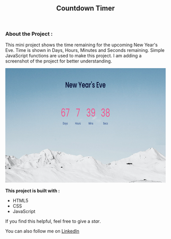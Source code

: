 <h2 align="center">  Countdown Timer </h2>

<br />

### About the Project : 

This mini project shows the time remaining for the upcoming New Year's Eve. Time is shown in Days, Hours, Minutes and Seconds remaining. Simple JavaScript functions are used to make this project. I am adding a screenshot of the project for better understanding.

<p align="center"><a href="https://github.com/p-soham11/JSCodes/tree/main/countdown_Timer"><img src = "images/ss_cdt.png" alt="Screenshot Image" width="750" height="360"></a>

__This project is built with :__

* HTML5
* CSS
* JavaScript

If you find this helpful, feel free to give a  *star*.

You can also follow me on [LinkedIn](https://www.linkedin.com/in/soham-pal-87393a182/)

